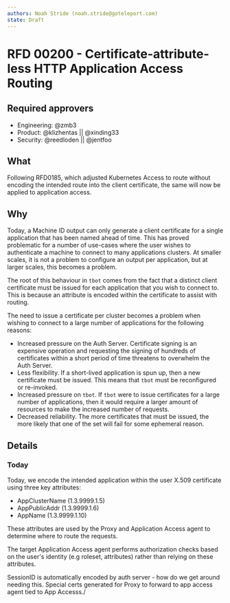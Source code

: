 ```yaml
---
authors: Noah Stride (noah.stride@goteleport.com)
state: Draft 
---
```


# RFD 00200 - Certificate-attribute-less HTTP Application Access Routing 

## Required approvers

- Engineering: @zmb3
- Product: @klizhentas || @xinding33
- Security: @reedloden || @jentfoo

## What

Following RFD0185, which adjusted Kubernetes Access to route without encoding
the intended route into the client certificate, the same will now be applied to
application access.

## Why

Today, a Machine ID output can only generate a client certificate for a single
application that has been named ahead of time. This has proved problematic for a
number of use-cases where the user wishes to authenticate a machine to connect
to many applications clusters. At smaller scales, it is not a problem to 
configure an output per application, but at larger scales, this becomes a
problem.

The root of this behaviour in `tbot` comes from the fact that a distinct
client certificate must be issued for each application that you wish to connect
to. This is because an attribute is encoded within the certificate to
assist with routing.

The need to issue a certificate per cluster becomes a problem when wishing to
connect to a large number of applications for the following reasons:

- Increased pressure on the Auth Server. Certificate signing is an expensive
  operation and requesting the signing of hundreds of certificates within a
  short period of time threatens to overwhelm the Auth Server.
- Less flexibility. If a short-lived application is spun up, then a new
  certificate must be issued. This means that `tbot` must be
  reconfigured or re-invoked.
- Increased pressure on `tbot`. If `tbot` were to issue certificates for a large
  number of applications, then it would require a larger amount of resources to
  make the increased number of requests.
- Decreased reliability. The more certificates that must be issued, the more
  likely that one of the set will fail for some ephemeral reason.

## Details

### Today

Today, we encode the intended application within the user X.509 certificate
using three key attributes:

- AppClusterName (1.3.9999.1.5)
- AppPublicAddr (1.3.9999.1.6)
- AppName (1.3.9999.1.10)

These attributes are used by the Proxy and Application Access agent to determine
where to route the requests.

The target Application Access agent performs authorization checks based on the
user's identity (e.g roleset, attributes) rather than relying on these
attributes.

SessionID is automatically encoded by auth server - how do we get around needing
this. Special certs generated for Proxy to forward to app access agent tied to
App Accesss./